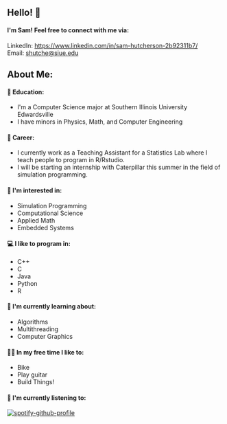 ## Hello! 👋
#### I'm Sam! Feel free to connect with me via:

 LinkedIn: https://www.linkedin.com/in/sam-hutcherson-2b92311b7/  
 Email: [shutche@siue.edu](mailto:shutche@siue.edu)  
 
## About Me:  
#### 🏫 Education:
- I'm a Computer Science major at Southern Illinois University Edwardsville
- I have minors in Physics, Math, and Computer Engineering
#### 👔 Career:
- I currently work as a Teaching Assistant for a Statistics Lab where I teach people to program in R/Rstudio.  
- I will be starting an internship with Caterpillar this summer in the field of simulation programming.
#### 📆 I'm interested in:
- Simulation Programming
- Computational Science
- Applied Math
- Embedded Systems  
#### 💻 I like to program in:
- C++
- C
- Java
- Python
- R  
#### 📖 I'm currently learning about:
- Algorithms
- Multithreading
- Computer Graphics
#### 🚴‍♂️ In my free time I like to:
- Bike
- Play guitar
- Build Things!

#### 🎵 I'm currently listening to:
[![spotify-github-profile](https://spotify-github-profile.vercel.app/api/view?uid=samhutcherson&cover_image=true&theme=natemoo-re&bar_color=53b14f&bar_color_cover=false)](https://spotify-github-profile.vercel.app/api/view?uid=samhutcherson&redirect=true)
